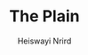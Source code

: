 ---
title: The Plain
github: https://github.com/heiswayi/the-plain
demo: https://heiswayi.github.io/the-plain/
author: Heiswayi Nrird
ssg:
  - Jekyll
cms:
  - No Cms
---